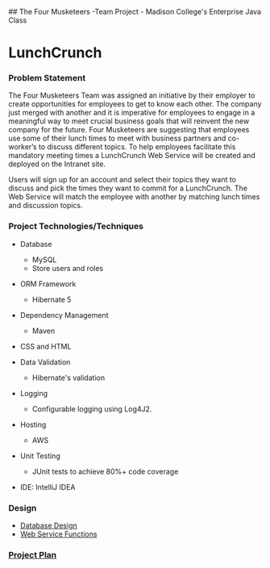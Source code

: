 ﻿﻿﻿﻿﻿﻿## The Four Musketeers -Team Project - Madison College's Enterprise Java Class# LunchCrunch### Problem StatementThe Four Musketeers Team was assigned an initiative by their employer to create opportunities for employees to get to know each other.  The company just merged with another and it is imperative for employees to engage in a meaningful way to meet crucial business goals that will reinvent the new company for the future.Four Musketeers are suggesting that employees use some of their lunch times to meet with business partners and co-worker’s to discuss different topics.  To help employees facilitate this mandatory meeting times a LunchCrunch Web Service will be created and deployed on the Intranet site.Users will sign up for an account and select their topics they want to discuss and pick the times they want to commit for a LunchCrunch.  The Web Service will match the employee with another by matching lunch times and discussion topics.### Project Technologies/Techniques * Database  * MySQL  * Store users and roles * ORM Framework  * Hibernate 5* Dependency Management  * Maven* CSS and HTML  * Data Validation  * Hibernate's validation* Logging  * Configurable logging using Log4J2.  * Hosting  * AWS* Unit Testing  * JUnit tests to achieve 80%+ code coverage * IDE: IntelliJ IDEA### Design* [Database Design](https://github.com/MadJavaEntJavaSpring2018/LunchCrunch/blob/master/design_documents/table_design_diagram.jpeg)
* [Web Service Functions](https://github.com/MadJavaEntJavaSpring2018/LunchCrunch/blob/master/design_documents/API_Functions.md)### [Project Plan](ProjectPlan.md)